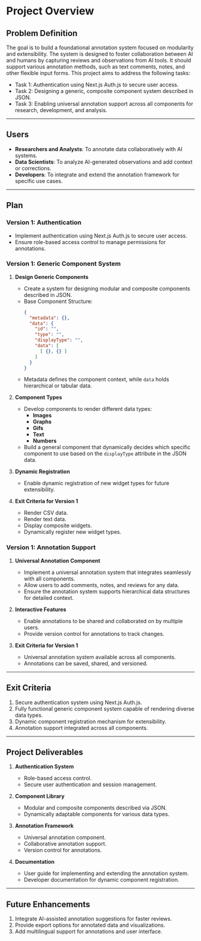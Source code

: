 # Project Overview

## **Problem Definition**
The goal is to build a foundational annotation system focused on modularity and extensibility. The system is designed to foster collaboration between AI and humans by capturing reviews and observations from AI tools. It should support various annotation methods, such as text comments, notes, and other flexible input forms. This project aims to address the following tasks:

- Task 1: Authentication using Next.js Auth.js to secure user access.
- Task 2: Designing a generic, composite component system described in JSON.
- Task 3: Enabling universal annotation support across all components for research, development, and analysis.

---

## **Users**
- **Researchers and Analysts**: To annotate data collaboratively with AI systems.
- **Data Scientists**: To analyze AI-generated observations and add context or corrections.
- **Developers**: To integrate and extend the annotation framework for specific use cases.

---

## **Plan**

### **Version 1: Authentication**
- Implement authentication using Next.js Auth.js to secure user access.
- Ensure role-based access control to manage permissions for annotations.

### **Version 1: Generic Component System**
1. **Design Generic Components**
   - Create a system for designing modular and composite components described in JSON.
   - Base Component Structure:
     ```json
     {
       "metadata": {},
       "data": {
         "id": "",
         "type": "",
         "displayType": "",
         "data": [
           [ {}, {} ]
         ]
       }
     }
     ```
   - Metadata defines the component context, while `data` holds hierarchical or tabular data.

2. **Component Types**
   - Develop components to render different data types:
     - **Images**
     - **Graphs**
     - **Gifs**
     - **Text**
     - **Numbers**
   - Build a general component that dynamically decides which specific component to use based on the `displayType` attribute in the JSON data.

3. **Dynamic Registration**
   - Enable dynamic registration of new widget types for future extensibility.

4. **Exit Criteria for Version 1**
   - Render CSV data.
   - Render text data.
   - Display composite widgets.
   - Dynamically register new widget types.

### **Version 1: Annotation Support**
1. **Universal Annotation Component**
   - Implement a universal annotation system that integrates seamlessly with all components.
   - Allow users to add comments, notes, and reviews for any data.
   - Ensure the annotation system supports hierarchical data structures for detailed context.

2. **Interactive Features**
   - Enable annotations to be shared and collaborated on by multiple users.
   - Provide version control for annotations to track changes.

3. **Exit Criteria for Version 1**
   - Universal annotation system available across all components.
   - Annotations can be saved, shared, and versioned.

---

## **Exit Criteria**
1. Secure authentication system using Next.js Auth.js.
2. Fully functional generic component system capable of rendering diverse data types.
3. Dynamic component registration mechanism for extensibility.
4. Annotation support integrated across all components.

---

## **Project Deliverables**
1. **Authentication System**
   - Role-based access control.
   - Secure user authentication and session management.

2. **Component Library**
   - Modular and composite components described via JSON.
   - Dynamically adaptable components for various data types.

3. **Annotation Framework**
   - Universal annotation component.
   - Collaborative annotation support.
   - Version control for annotations.

4. **Documentation**
   - User guide for implementing and extending the annotation system.
   - Developer documentation for dynamic component registration.

---

## **Future Enhancements**
1. Integrate AI-assisted annotation suggestions for faster reviews.
2. Provide export options for annotated data and visualizations.
3. Add multilingual support for annotations and user interface.